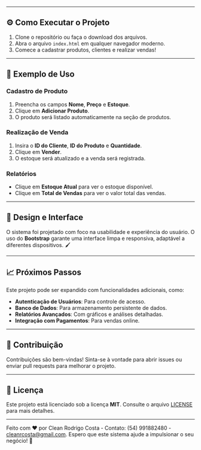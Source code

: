 
---

## ⚙️ **Como Executar o Projeto**

1. Clone o repositório ou faça o download dos arquivos.
2. Abra o arquivo `index.html` em qualquer navegador moderno.
3. Comece a cadastrar produtos, clientes e realizar vendas!

---

## 📝 **Exemplo de Uso**

### Cadastro de Produto
1. Preencha os campos **Nome**, **Preço** e **Estoque**.
2. Clique em **Adicionar Produto**.
3. O produto será listado automaticamente na seção de produtos.

### Realização de Venda
1. Insira o **ID do Cliente**, **ID do Produto** e **Quantidade**.
2. Clique em **Vender**.
3. O estoque será atualizado e a venda será registrada.

### Relatórios
- Clique em **Estoque Atual** para ver o estoque disponível.
- Clique em **Total de Vendas** para ver o valor total das vendas.

---

## 🎨 **Design e Interface**

O sistema foi projetado com foco na usabilidade e experiência do usuário. O uso do **Bootstrap** garante uma interface limpa e responsiva, adaptável a diferentes dispositivos. 🖌️

---

## 📈 **Próximos Passos**

Este projeto pode ser expandido com funcionalidades adicionais, como:

- **Autenticação de Usuários**: Para controle de acesso.
- **Banco de Dados**: Para armazenamento persistente de dados.
- **Relatórios Avançados**: Com gráficos e análises detalhadas.
- **Integração com Pagamentos**: Para vendas online.

---

## 🤝 **Contribuição**

Contribuições são bem-vindas! Sinta-se à vontade para abrir issues ou enviar pull requests para melhorar o projeto.

---

## 📄 **Licença**

Este projeto está licenciado sob a licença **MIT**. Consulte o arquivo [LICENSE](LICENSE) para mais detalhes.

---

Feito com ❤️ por Clean Rodrigo Costa - Contato: (54) 991882480 - cleanrcosta@gmail.com. Espero que este sistema ajude a impulsionar o seu negócio! 🚀
